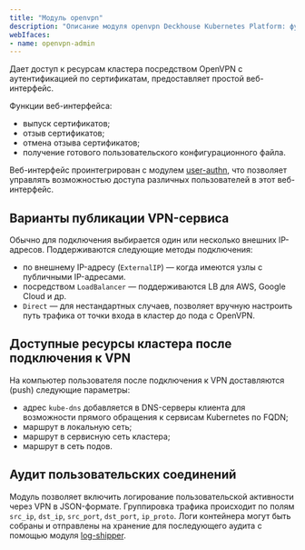 ```yaml
---
title: "Модуль openvpn"
description: "Описание модуля openvpn Deckhouse Kubernetes Platform: функции, веб-интерфейс, варианты публикации VPN-сервиса, доступные ресурсы кластера после подключения и аудит пользовательских соединений."
webIfaces:
- name: openvpn-admin
---
```


Дает доступ к ресурсам кластера посредством OpenVPN с аутентификацией по сертификатам, предоставляет простой веб-интерфейс.

Функции веб-интерфейса:
- выпуск сертификатов;
- отзыв сертификатов;
- отмена отзыва сертификатов;
- получение готового пользовательского конфигурационного файла.

Веб-интерфейс проинтегрирован с модулем [user-authn](../150-user-authn/), что позволяет управлять возможностью доступа различных пользователей в этот веб-интерфейс.

## Варианты публикации VPN-сервиса

Обычно для подключения выбирается один или несколько внешних IP-адресов. Поддерживаются следующие методы подключения:
- по внешнему IP-адресу (`ExternalIP`) — когда имеются узлы с публичными IP-адресами.
- посредством `LoadBalancer` — поддерживаются LB для AWS, Google Сloud и др.
- `Direct` — для нестандартных случаев, позволяет вручную настроить путь трафика от точки входа в кластер до пода с OpenVPN.

## Доступные ресурсы кластера после подключения к VPN

На компьютер пользователя после подключения к VPN доставляются (push) следующие параметры:
- адрес `kube-dns` добавляется в DNS-серверы клиента для возможности прямого обращения к сервисам Kubernetes по FQDN;
- маршрут в локальную сеть;
- маршрут в сервисную сеть кластера;
- маршрут в сеть подов.

## Аудит пользовательских соединений

Модуль позволяет включить логирование пользовательской активности через VPN в JSON-формате. Группировка трафика происходит по полям `src_ip`, `dst_ip`, `src_port`, `dst_port`, `ip_proto`. Логи контейнера могут быть собраны и отправлены на хранение для последующего аудита с помощью модуля [log-shipper](../460-log-shipper/).
